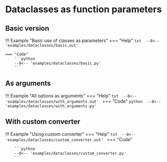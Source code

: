 
# Dataclasses as function parameters

## Basic version

!!! Example "Basic use of classes as parameters"
    === "Help"
        ```txt 
        --8<-- 'examples/dataclasses/basic.out'
        ```
    
    === "Code"
        ```python 
        --8<-- 'examples/dataclasses/basic.py'
        ```


## As arguments

!!! Example "All options as arguments"
    === "Help"
        ```txt 
        --8<-- 'examples/dataclasses/with_arguments.out'
        ```
    === "Code"
        ```python 
        --8<-- 'examples/dataclasses/with_arguments.py'
        ```

## With custom converter

!!! Example "Using custom converter"
    === "Help"
        ```txt 
        --8<-- 'examples/dataclasses/custom_converter.out'
        ```
    === "Code"

        ```python 
        --8<-- 'examples/dataclasses/custom_converter.py'
        ```

